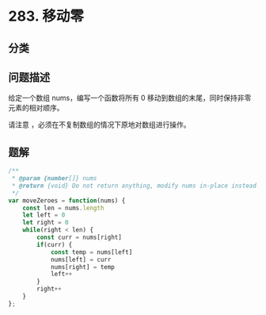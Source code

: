 # 283. 移动零

## 分类

## 问题描述 
给定一个数组 nums，编写一个函数将所有 0 移动到数组的末尾，同时保持非零元素的相对顺序。

请注意 ，必须在不复制数组的情况下原地对数组进行操作。

## 题解

```js
/**
 * @param {number[]} nums
 * @return {void} Do not return anything, modify nums in-place instead.
 */
var moveZeroes = function(nums) {
    const len = nums.length
    let left = 0
    let right = 0
    while(right < len) {
        const curr = nums[right] 
        if(curr) {
            const temp = nums[left]
            nums[left] = curr
            nums[right] = temp
            left++
        }
        right++
    }
};
```